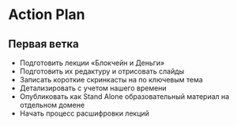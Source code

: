 # Action Plan

## Первая ветка

- Подготовить лекции «Блокчейн и Деньги»
- Подготовить их редактуру и отрисовать слайды
- Записать короткие скринкасты на по ключевым тема
- Детализировать с учетом нашего времени
- Опубликовать как Stand Alone образовательный материал на отдельном домене
- Начать процесс расшифровки лекций